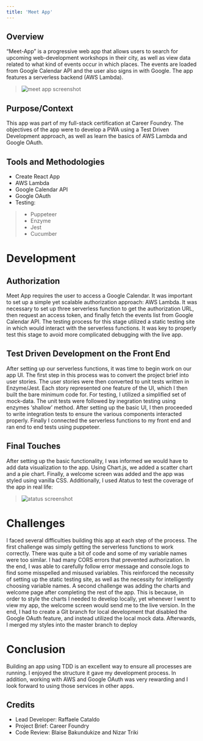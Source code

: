 ```yaml
---
title: 'Meet App'
---
```




## Overview

“Meet-App” is a progressive web app that allows users to search for upcoming web-development workshops in their city, as well as view data related to what kind of events occur in which places. The events are loaded from Google Calendar API and the user also signs in with Google. The app features a serverless backend (AWS Lambda).

> ![meet app screenshot](/meet-app.png)

## Purpose/Context

This app was part of my full-stack certification at Career Foundry. The objectives of the app were to develop a PWA using a Test Driven Development approach, as well as learn the basics of AWS Lambda and Google OAuth. 

## Tools and Methodologies
- Create React App
- AWS Lambda
- Google Calendar API
- Google OAuth
- Testing:

> - Puppeteer 
> - Enzyme
> - Jest
> - Cucumber

# Development
## Authorization
Meet App requires the user to access a Google Calendar. It was important to set up a simple yet scalable authorization approach: AWS Lambda. It was necessary to set up three serverless function to get the authorization URL, then request an access token, and finally fetch the events list from Google Calendar API. The testing process for this stage utilized a static testing site in which would interact with the serverless functions. It was key to properly test this stage to avoid more complicated debugging with the live app. 

## Test Driven Development on the Front End
After setting up our serverless functions, it was time to begin work on our app UI. The first step in this process was to convert the project brief into user stories. The user stories were then converted to unit tests written in Enzyme/Jest. Each story represented one feature of the UI, which I then built the bare minimum code for. For testing, I utilized a simplified set of mock-data. The unit tests were followed by inegration testing using enzymes ‘shallow’ method. After setting up the basic UI, I then proceeded to write integration tests to ensure the various components interacted properly. Finally I connected the serverless functions to my front end and ran end to end tests using puppeteer.  

## Final Touches
After setting up the basic functionality, I was informed we would have to add data visualization to the app. Using Chart.js, we added a scatter chart and a pie chart. Finally, a welcome screen was added and the app was styled using vanilla CSS.
Additionally, I used Atatus to test the coverage of the app in real life:
> ![atatus screenshot](/atatus-screenshot.png)

# Challenges
I faced several difficulties building this app at each step of the process. The first challenge was simply getting the serverless functions to work correctly. There was quite a bit of code and some of my variable names were too similar. I had many CORS errors that prevented authorization. In the end, I was able to carefully follow error message and console.logs to find some misspelled and misused variables. This reinforced the necessity of setting up the static testing site, as well as the necessity for intelligently choosing variable names. 
A second challenge was adding the charts and welcome page after completing the rest of the app. This is because, in order to style the charts I needed to develop locally, yet whenever I went to view my app, the welcome screen would send me to the live version. In the end, I had to create a Git branch for local development that disabled the Google OAuth feature, and instead utilized the local mock data. Afterwards, I merged my styles into the master branch to deploy

# Conclusion
Building an app using TDD is an excellent way to ensure all processes are running. I enjoyed the structure it gave my development process. In addition, working with AWS and Google OAuth was very rewarding and I look forward to using those services in other apps. 

## Credits
- Lead Developer: Raffaele Cataldo
- Project Brief: Career Foundry
- Code Review: Blaise Bakundukize and Nizar Triki

